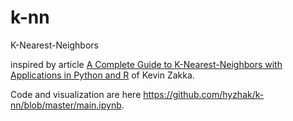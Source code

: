 # k-nn
K-Nearest-Neighbors

inspired by article [A Complete Guide to K-Nearest-Neighbors with Applications in Python and R](https://kevinzakka.github.io/2016/07/13/k-nearest-neighbor/) of Kevin Zakka.

Code and visualization are here <https://github.com/hyzhak/k-nn/blob/master/main.ipynb>.
